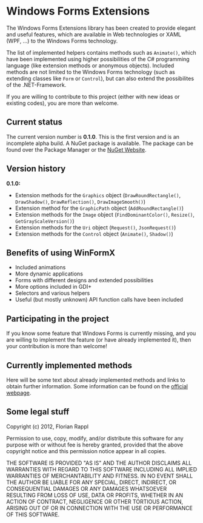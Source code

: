 Windows Forms Extensions
============================================================

The Windows Forms Extensions library has been created to provide elegant and
useful features, which are available in Web technologies or XAML (WPF, ...)
to the Windows Forms technology.

The list of implemented helpers contains methods such as `Animate()`, which
have been implemented using higher possibilities of the C# programming
language (like extension methods or anonymous objects). Included methods
are not limited to the Windows Forms technology (such as extending classes
like `Form` or `Control`), but can also extend the possibilites of the
.NET-Framework.

If you are willing to contribute to this project (either with new ideas or
existing codes), you are more than welcome.

Current status
-------------------------------------------------------

The current version number is **0.1.0**. This is the first version and is an
incomplete alpha build. A NuGet package is available. The package can be found
over the Package Manager or the [NuGet Website](https://www.nuget.org/packages/WinFormsX).

Version history
-------------------------------------------------------

**0.1.0:**

- Extension methods for the `Graphics` object (`DrawRoundRectangle()`, `DrawShadow()`, `DrawReflection()`, `DrawImageSmooth()`)
- Extension method for the `GraphicPath` object (`AddRoundRectangle()`)
- Extension methods for the `Image` object (`FindDominantColor()`, `Resize()`, `GetGrayScaleVersion()`)
- Extension methods for the `Uri` object (`Request()`, `JsonRequest()`)
- Extension methods for the `Control` object (`Animate()`, `Shadow()`)

Benefits of using WinFormX
-------------------------------------------------------

- Included animations
- More dynamic applications
- Forms with different designs and extended possibilities
- More options included in GDI+
- Selectors and various helpers
- Useful (but mostly unknown) API function calls have been included

Participating in the project
-------------------------------------------------------

If you know some feature that Windows Forms is currently missing, and you
are willing to implement the feature (or have already implemented it), then
your contribution is more than welcome!

Currently implemented methods
-------------------------------------------------------

Here will be some text about already implemented methods and links to obtain further information.
Some information can be found on the [official webpage](http://winformx.florian-rappl.de/index.html).

Some legal stuff
------------------

Copyright (c) 2012, Florian Rappl

Permission to use, copy, modify, and/or distribute this software for any
purpose with or without fee is hereby granted, provided that the above
copyright notice and this permission notice appear in all copies.

THE SOFTWARE IS PROVIDED "AS IS" AND THE AUTHOR DISCLAIMS ALL WARRANTIES
WITH REGARD TO THIS SOFTWARE INCLUDING ALL IMPLIED WARRANTIES OF
MERCHANTABILITY AND FITNESS. IN NO EVENT SHALL THE AUTHOR BE LIABLE FOR
ANY SPECIAL, DIRECT, INDIRECT, OR CONSEQUENTIAL DAMAGES OR ANY DAMAGES
WHATSOEVER RESULTING FROM LOSS OF USE, DATA OR PROFITS, WHETHER IN AN
ACTION OF CONTRACT, NEGLIGENCE OR OTHER TORTIOUS ACTION, ARISING OUT OF
OR IN CONNECTION WITH THE USE OR PERFORMANCE OF THIS SOFTWARE.
